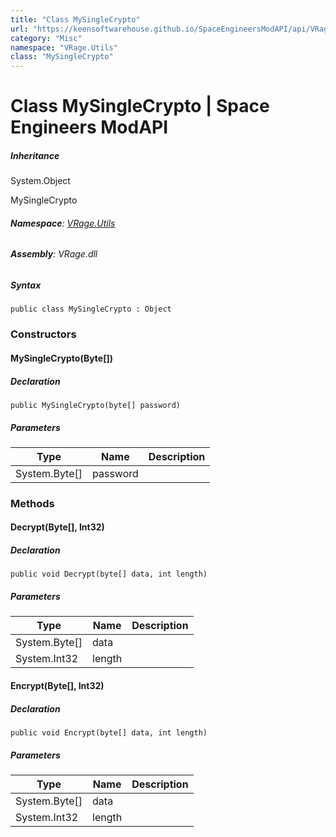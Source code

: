 ```yaml
---
title: "Class MySingleCrypto"
url: "https://keensoftwarehouse.github.io/SpaceEngineersModAPI/api/VRage.Utils.MySingleCrypto.html"
category: "Misc"
namespace: "VRage.Utils"
class: "MySingleCrypto"
---
```


# Class MySingleCrypto | Space Engineers ModAPI

##### Inheritance

System.Object

MySingleCrypto

###### **Namespace**: [VRage.Utils](https://keensoftwarehouse.github.io/SpaceEngineersModAPI/api/VRage.Utils.html)

###### **Assembly**: VRage.dll

##### Syntax

```
public class MySingleCrypto : Object
```

### Constructors

#### MySingleCrypto(Byte\[\])

##### Declaration

```
public MySingleCrypto(byte[] password)
```

##### Parameters

| Type | Name | Description |
| --- | --- | --- |
| System.Byte\[\] | password |     |

### Methods

#### Decrypt(Byte\[\], Int32)

##### Declaration

```
public void Decrypt(byte[] data, int length)
```

##### Parameters

| Type | Name | Description |
| --- | --- | --- |
| System.Byte\[\] | data |     |
| System.Int32 | length |     |

#### Encrypt(Byte\[\], Int32)

##### Declaration

```
public void Encrypt(byte[] data, int length)
```

##### Parameters

| Type | Name | Description |
| --- | --- | --- |
| System.Byte\[\] | data |     |
| System.Int32 | length |     |